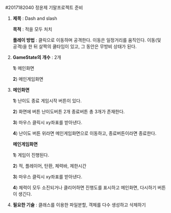 #2017182040 정윤제 기말프로젝트 준비

1. **제목** : Dash and slash

   **목적** : 적을 모두 처치

   **플레이 방법** : 클릭으로 이동하며 공격한다. 이동은 일정거리를 움직인다. 이동(및 공격)을 한 뒤 살짝의 쿨타임이 있고, 그 동안은 무방비 상태가 된다. 

2. **GameState의 개수** : 2개

   **1**) 메인화면

   **2**) 메인게임화면

3. **메인화면** 

   **1**) 난이도 종료 게임시작 버튼이 있다.

   **2**) 화면에 버튼 난이도버튼 2개 종료버튼 총 3개가 존재한다.

   **3**) 마우스 클릭시 xy좌표를 받아낸다. 

   **4**) 난이도 버튼 위라면 메인게임화면으로 이동하고, 종료버튼이라면 종료한다.

   **메인게임화면**

   **1**) 게임이 진행된다.

   **2**) 적, 플레이어, 탄환, 체력바, 제한시간

   **3**) 마우스 클릭시 xy좌표를 받아낸다. 

   **4**) 체력이 모두 소진되거나 클리어하면 진행도를 표시하고 메인화면, 다시하기 버튼이 생긴다.

4. **필요한 기술** : 클래스를 이용한 파일분할, 객체를 다수 생성하고 삭제하기
